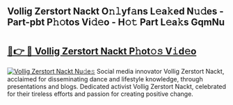 ## Vollig Zerstort Nackt O𝚗𝚕yf𝚊ns L𝚎a𝚔ed N𝚞𝚍es - Part-pbt P𝚑𝚘tos Vi𝚍𝚎o - H𝚘𝚝 Part L𝚎a𝚔s GqmNu

# <h2><a href="http://kf54d0.oniu.top/?m=Vollig+Zerstort+Nackt">🔗👉 🔴 Vollig Zerstort Nackt P𝚑ot𝚘𝚜 V𝚒d𝚎o</a></h2>

[![Vollig Zerstort Nackt Nu𝚍e𝚜](https://i.imgur.com/0qMVB7G.gif)](http://kf54d0.oniu.top/?m=Vollig+Zerstort+Nackt)
Social media innovator Vollig Zerstort Nackt, acclaimed for disseminating dance and lifestyle knowledge, through presentations and blogs. Dedicated activist Vollig Zerstort Nackt, celebrated for their tireless efforts and passion for creating positive change.  
